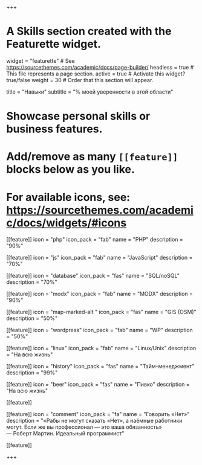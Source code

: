 +++
# A Skills section created with the Featurette widget.
widget = "featurette"  # See https://sourcethemes.com/academic/docs/page-builder/
headless = true  # This file represents a page section.
active = true  # Activate this widget? true/false
weight = 30  # Order that this section will appear.

title = "Навыки"
subtitle = "% моей уверенности в этой области"

# Showcase personal skills or business features.
# 
# Add/remove as many `[[feature]]` blocks below as you like.
# 
# For available icons, see: https://sourcethemes.com/academic/docs/widgets/#icons

[[feature]]
  icon = "php"
  icon_pack = "fab"
  name = "PHP"
  description = "90%"
  
[[feature]]
  icon = "js"
  icon_pack = "fab"
  name = "JavaScript"
  description = "70%"  

[[feature]]
  icon = "database"
  icon_pack = "fas"
  name = "SQL/noSQL"
  description = "70%"

[[feature]]
  icon = "modx"
  icon_pack = "fab"
  name = "MODX"
  description = "90%"

[[feature]]
  icon = "map-marked-alt "
  icon_pack = "fas"
  name = "GIS (OSM)"
  description = "50%"

[[feature]]
  icon = "wordpress"
  icon_pack = "fab"
  name = "WP"
  description = "50%"

[[feature]]
  icon = "linux"
  icon_pack = "fab"
  name = "Linux/Unix"
  description = "На всю жизнь"

[[feature]]
  icon = "history"
  icon_pack = "fas"
  name = "Тайм-менеджмент"
  description = "99%"

[[feature]]
  icon = "beer"
  icon_pack = "fas"
  name = "Пивко"
  description = "На всю жизнь"

[[feature]]

[[feature]]
  icon = "comment"
  icon_pack = "fa"
  name = "Говорить «Нет»"
  description = "«Рабы не могут сказать «Нет», а наёмные работники могут. Если же вы профессионал — это ваша обязанность»<br>— Роберт Мартин. Идеальный программист"

[[feature]]

+++
